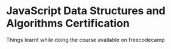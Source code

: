 # JavaScript Data Structures and Algorithms Certification
Things learnt while doing the course available on freecodecamp
